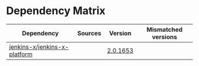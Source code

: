 # Dependency Matrix

Dependency | Sources | Version | Mismatched versions
---------- | ------- | ------- | -------------------
[jenkins-x/jenkins-x-platform](https://github.com/jenkins-x/jenkins-x-platform) |  | [2.0.1653](https://github.com/jenkins-x/jenkins-x-platform/releases/tag/v2.0.1653) | 
